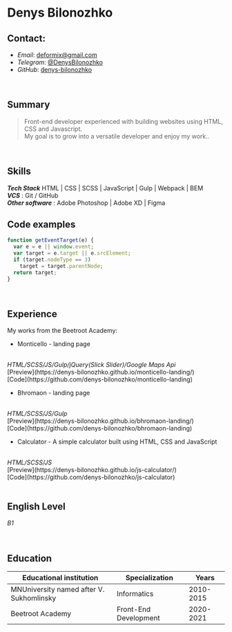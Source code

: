 # Denys Bilonozhko

## Contact:
  - _Email_: deformix@gmail.com
  - _Telegram_: [@DenysBilonozhko](https://t.me/DenysBilonozhko/)
  - _GitHub_: [denys-bilonozhko](https://github.com/denys-bilonozhko/)

<br>

## Summary
> Front-end developer experienced with building websites using HTML, CSS and Javascript.<br>My goal is to grow into a versatile developer and enjoy my work..

<br>

## Skills
***Tech Stack*** HTML | CSS | SCSS | JavaScript | Gulp | Webpack | BEM
<br>
***VCS*** : Git / GitHub
<br>
***Other software*** : Adobe Photoshop | Adobe XD | Figma

## Code examples
```javascript
function getEventTarget(e) {
  var e = e || window.event;
  var target = e.target || e.srcElement;
  if (target.nodeType == 3)
    target = target.parentNode;
  return target;
}
```
<br>

## Experience

My works from the Beetroot Academy:
- Monticello - landing page
<br>
<i>HTML/SCSS/JS/Gulp/jQuery(Slick Slider)/Google Maps Api</i>
<br>
[Preview](https://denys-bilonozhko.github.io/monticello-landing/)
<br>
[Code](https://github.com/denys-bilonozhko/monticello-landing)

- Bhromaon - landing page
<br>
<i>HTML/SCSS/JS/Gulp</i>
<br>
[Preview](https://denys-bilonozhko.github.io/bhromaon-landing/)
<br>
[Code](https://github.com/denys-bilonozhko/bhromaon-landing)

- Calculator - A simple calculator built using HTML, CSS and JavaScript
<br>
<i>HTML/SCSS/JS</i>
<br>
[Preview](https://denys-bilonozhko.github.io/js-calculator/)
<br>
[Code](https://github.com/denys-bilonozhko/js-calculator)
<br>

<br>

## English Level
<i>B1</i>

<br>

## Education

| Educational institution | Specialization |Years |
| ------ | ------ | ------ |
| MNUniversity named after V. Sukhomlinsky | Informatics | 2010-2015
| Beetroot Academy | Front-End Development | 2020-2021